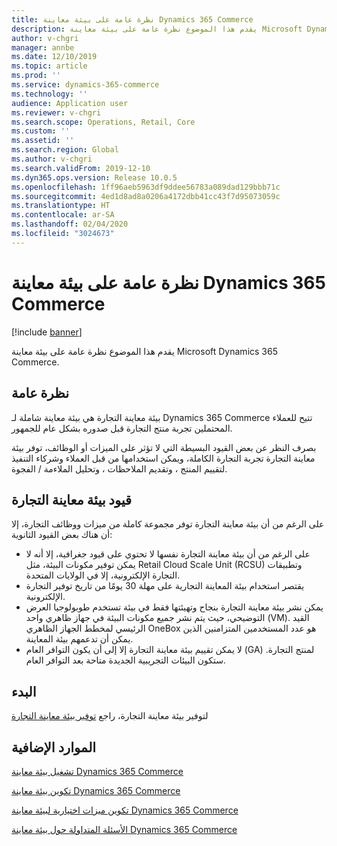 ```yaml
---
title: نظرة عامة على بيئة معاينة Dynamics 365 Commerce
description: يقدم هذا الموضوع نظرة عامة على بيئة معاينة Microsoft Dynamics 365 Commerce.
author: v-chgri
manager: annbe
ms.date: 12/10/2019
ms.topic: article
ms.prod: ''
ms.service: dynamics-365-commerce
ms.technology: ''
audience: Application user
ms.reviewer: v-chgri
ms.search.scope: Operations, Retail, Core
ms.custom: ''
ms.assetid: ''
ms.search.region: Global
ms.author: v-chgri
ms.search.validFrom: 2019-12-10
ms.dyn365.ops.version: Release 10.0.5
ms.openlocfilehash: 1ff96aeb5963df9ddee56783a089dad129bbb71c
ms.sourcegitcommit: 4ed1d8ad8a0206a4172dbb41cc43f7d95073059c
ms.translationtype: HT
ms.contentlocale: ar-SA
ms.lasthandoff: 02/04/2020
ms.locfileid: "3024673"
---
```

# <a name="dynamics-365-commerce-preview-environment-overview"></a>نظرة عامة على بيئة معاينة Dynamics 365 Commerce


[!include [banner](includes/banner.md)]

يقدم هذا الموضوع نظرة عامة على بيئة معاينة Microsoft Dynamics 365 Commerce.

## <a name="overview"></a>نظرة عامة

بيئة معاينة التجارة هي بيئة معاينة شاملة لـ Dynamics 365 Commerce تتيح للعملاء المحتملين تجربة منتج التجارة قبل صدوره بشكل عام للجمهور.

بصرف النظر عن بعض القيود البسيطة التي لا تؤثر على الميزات أو الوظائف، توفر بيئة معاينة التجارة تجربة التجارة الكاملة، ويمكن استخدامها من قبل العملاء وشركاء التنفيذ لتقييم المنتج ، وتقديم الملاحظات ، وتحليل الملاءمة / الفجوة.

## <a name="limitations-of-the-commerce-preview-environment"></a>قيود بيئة معاينة التجارة

على الرغم من أن بيئة معاينة التجارة توفر مجموعة كاملة من ميزات ووظائف التجارة، إلا أن هناك بعض القيود الثانوية:

- على الرغم من أن بيئة معاينة التجارة نفسها لا تحتوي على قيود جغرافية، إلا أنه لا يمكن توفير مكونات البيئة، مثل Retail Cloud Scale Unit (RCSU) وتطبيقات التجارة الإلكترونية، إلا في الولايات المتحدة.
- يقتصر استخدام بيئة المعاينة التجارية على مهلة 30 يومًا من تاريخ توفير التجارة الإلكترونية.
- يمكن نشر بيئة معاينة التجارة بنجاح وتهيئتها فقط في بيئة تستخدم طوبولوجيا العرض التوضيحي، حيث يتم نشر جميع مكونات البيئة في جهاز ظاهري واحد (VM). القيد الرئيسي لمخطط الجهاز الظاهري OneBox هو عدد المستخدمين المتزامنين الذين يمكن أن تدعمهم بيئة المعاينة.
- لا يمكن تقييم بيئة معاينة التجارة إلا إلى أن يكون التوافر العام (GA) لمنتج التجارة. ستكون البيئات التجريبية الجديدة متاحة بعد التوافر العام.

## <a name="get-started"></a>البدء

لتوفير بيئة معاينة التجارة، راجع [توفير بيئة معاينة التجارة](provisioning-guide.md)

## <a name="additional-resources"></a>الموارد الإضافية

[تشغيل بيئة معاينة Dynamics 365 Commerce](provisioning-guide.md)

[تكوين بيئة معاينة Dynamics 365 Commerce](cpe-post-provisioning.md)

[تكوين ميزات اختيارية لبيئة معاينة Dynamics 365 Commerce](cpe-optional-features.md)

[الأسئلة المتداولة حول بيئة معاينة Dynamics 365 Commerce](cpe-faq.md)
